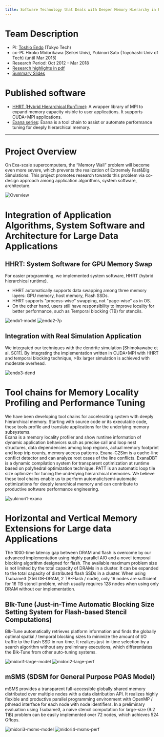 ```yaml
---
title: Software Technology that Deals with Deeper Memory Hierarchy in Post-petascale Era
---
```


# Team Description

* PI: [Toshio Endo](http://www.el.gsic.titech.ac.jp/~endo/index.html.en) (Tokyo Tech)
* co-PI: Hiroko Midorikawa (Seikei Univ), Yukinori Sato (Toyohashi Univ of Tech) (until Mar 2015)
* Research Period: Oct 2012 - Mar 2018
* [Research highlights in pdf](./brochure-endo-2017.pdf)
* [Summary Slides](./endo-isp2s2-2017.pdf)

# Published software

* [HHRT (Hybrid Hierarchical RunTime)](https://github.com/toshioendo/hhrt): A wrapper library of MPI to expand memory capacity visible to user applications. It supports CUDA+MPI applications. 
* [Exana series](https://github.com/YukinoriSato/ExanaPkg): Exana is a tool chain to assist or automate performance tuning for deeply hierarchical memory.

---
# Project Overview

On Exa-scale supercomputers, the “Memory Wall” problem will become even more severe, which prevents the realization of Extremely Fast&Big Simulations.
This project promotes research towards this problem via co-design approach among application algorithms, system software, architecture.

![Overview](./img/overview.png)

# Integration of Application Algorithms, System Software and Architecture for Large Data Applications

## HHRT: System Software for GPU Memory Swap

For easier programming, we implemented system software, HHRT (hybrid hierarchical runtime).

- HHRT automatically supports data swapping among three memory layers: GPU memory, host memory, Flash SSDs.
- HHRT supports "process-wise" swapping, not "page-wise" as in OS.
- On the other hand, users still have responsibility to improve locality for better performance, such as Temporal blocking (TB) for stencils.

![endo1-model](./img/endo1-model.png)
![endo2-7p](./img/endo2-7p.png)

## Integration with Real Simulation Application

We integrated our techniques with the dendrite simulation [Shimokawabe et al. SC11]. By integrating the implementation written in CUDA+MPI with HHRT and temporal blocking technique, >8x larger simulation is achieved with moderate overhead.

![endo3-dend](./img/endo3-dend.png)

# Tool chains for Memory Locality Profiling and Performance Tuning 

We have been developing tool chains for accelerating system with deeply hierarchical memory.  Starting with source code or its executable code, these tools profile and translate applications for the underlying memory subsystems.  
  Exana is a memory locality profiler and show runtime information of dynamic application behaviors such as precise call and loop nest structures, data dependencies among loop regions, actual memory footprint and loop trip counts, memory access patterns.  Exana-C2Sim is a cache-line conflict detector and can analyze root cases of the line conflicts.  ExanaDBT is a dynamic compilation system for transparent optimization at runtime based on polyhedral optimization technique.  PATT is an automatic loop tile size optimizer for tuning the underlying hierarchical memories. 
  We believe these tool chains enable us to perform automatic/semi-automatic optimizations for deeply ierarchical memory and can contribute to productive software performance engineering. 

![yukinori1-exana](./img/yukinori1-exana.png)

# Horizontal and Vertical Memory Extensions  for Large data Applications

The 1000-time latency gap between DRAM and flash is overcome by our advanced implementation using highly parallel AIO and a novel temporal blocking algorithm designed for flash. The available maximum problem size is not limited by the total capacity of DRAMs in a cluster. It can be expanded to the total capacity of distributed flash SSDs in a cluster. When using Tsubame3 (256 GB-DRAM, 2 TB-Flash / node), only 16 nodes are sufficient for 16 TB stencil problem, which usually requires 128 nodes when using only DRAM without our implementation.

## Blk-Tune (Just-in-Time Automatic Blocking Size Setting System for Flash-based Stencil Computations)

Blk-Tune automatically retrieves platform information and finds the globally optimal spatial / temporal blocking sizes to minimize the amount of I/O traffic to the flash SSD in run-time. It realizes just-in-time selection by a search algorithm without any preliminary executions, which differentiates the Blk-Tune from other auto-tuning systems. 

![midori1-large-model](./img/midori1-large-model.png)
![midori2-large-perf](./img/midori2-large-perf.png)

## mSMS (SDSM for General Purpose PGAS Model)

mSMS provides a transparent full-accessible globally shared memory distributed over multiple nodes with a data distribution API. It realizes highly flexible and productive parallel programming environment with OpenMP / pthread interface for each node with node identifiers. In a preliminary evaluation using Tsubame3, a naive stencil computation for large-size (9.2 TiB) problem can be easily implemented over 72 nodes, which achieves 524 Gflops.

![midori3-msms-model](./img/midori3-msms-model.png)
![midori4-msms-perf](./img/midori4-msms-perf.png)

